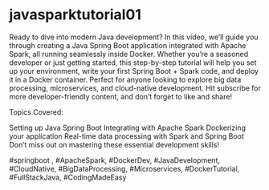 # javasparktutorial01

Ready to dive into modern Java development? In this video, we’ll guide you through creating a Java Spring Boot application integrated with Apache Spark, all running seamlessly inside Docker. Whether you’re a seasoned developer or just getting started, this step-by-step tutorial will help you set up your environment, write your first Spring Boot + Spark code, and deploy it in a Docker container. Perfect for anyone looking to explore big data processing, microservices, and cloud-native development. Hit subscribe for more developer-friendly content, and don’t forget to like and share!

Topics Covered:

Setting up Java Spring Boot
Integrating with Apache Spark
Dockerizing your application
Real-time data processing with Spark and Spring Boot
Don’t miss out on mastering these essential development skills!

#springboot  , #ApacheSpark, #DockerDev, #JavaDevelopment, #CloudNative, #BigDataProcessing, #Microservices, #DockerTutorial, #FullStackJava, #CodingMadeEasy

